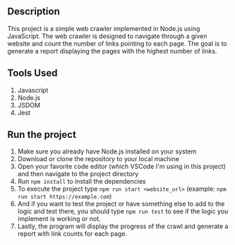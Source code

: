 ## Description
This project is a simple web crawler implemented in Node.js using JavaScript. The web crawler is designed to navigate through a given website and count the number of links pointing to each page. The goal is to generate a report displaying the pages with the highest number of links.

## Tools Used
1. Javascript
2. Node.js
3. JSDOM
4. Jest

## Run the project
1. Make sure you already have Node.js installed on your system
2. Download or clone the repository to your local machine
3. Open your favorite code editor (which VSCode I'm using in this project) and then navigate to the project directory
4. Run `npm install` to install the dependencies
5. To execute the project type `npm run start <website_url>` (example: `npm run start https://example.com`)
6. And if you want to test the project or have something else to add to the logic and test there, you should type `npm run test` to see if the logic you implement is working or not.
7. Lastly, the program will display the progress of the crawl and generate a report with link counts for each page.
